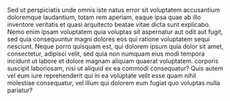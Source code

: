 Sed ut perspiciatis unde omnis iste natus error sit voluptatem accusantium doloremque laudantium, totam rem aperiam, 
eaque ipsa quae ab illo inventore veritatis et quasi arquitecto beatae vitae dicta sunt explicabo. Nemo enim ipsam 
voluptatem quia voluptas sit aspernatur aut odit aut fugit, sed quia consequuntur magni dolores eos qui ratione 
voluptatem sequi nesciunt. Neque porro quisquam est, qui dolorem ipsum quia dolor sit amet, consectetur, adipisci 
velit, sed quia non numquam eius modi tempora incidunt ut labore et dolore magnam aliquam quaerat voluptatem. 
corporis suscipit laboriosam, nisi ut aliquid ex ea commodi consequatur? Quis autem vel eum iure reprehenderit 
qui in ea voluptate velit esse quam nihil molestiae consequatur, vel illum qui dolorem eum fugiat quo voluptas 
nulla pariatur?